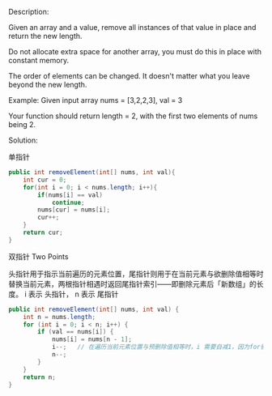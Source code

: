 Description:

Given an array and a value, remove all instances of that value in place and return the new length.

Do not allocate extra space for another array, you must do this in place with constant memory.

The order of elements can be changed. It doesn't matter what you leave beyond the new length.

Example:
Given input array nums = [3,2,2,3], val = 3

Your function should return length = 2, with the first two elements of nums being 2.

Solution:

单指针

```java
public int removeElement(int[] nums, int val){
    int cur = 0;
    for(int i = 0; i < nums.length; i++){
        if(nums[i] == val)
            continue;
        nums[cur] = nums[i];
        cur++;
    }
    return cur;
}
```

双指针 Two Points

头指针用于指示当前遍历的元素位置，尾指针则用于在当前元素与欲删除值相等时替换当前元素，两根指针相遇时返回尾指针索引——即删除元素后「新数组」的长度。
i 表示 头指针， n 表示 尾指针

```java
public int removeElement(int[] nums, int val) {
    int n = nums.length;
    for (int i = 0; i < n; i++) {
        if (val == nums[i]) {
            nums[i] = nums[n - 1];
            i--;   // 在遍历当前元素位置与预删除值相等时，i 需要自减1，因为for循环对i自增1,下一次循环继续判断当前位置是否与预删除值相等
            n--;
        }
    }
    return n;
}
```

